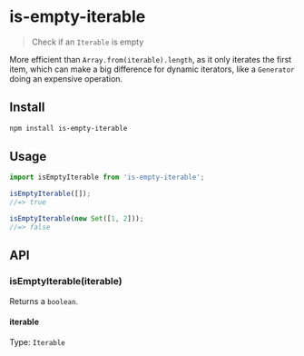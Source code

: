# is-empty-iterable

> Check if an `Iterable` is empty

More efficient than `Array.from(iterable).length`, as it only iterates the first item, which can make a big difference for dynamic iterators, like a `Generator` doing an expensive operation.

## Install

```sh
npm install is-empty-iterable
```

## Usage

```js
import isEmptyIterable from 'is-empty-iterable';

isEmptyIterable([]);
//=> true

isEmptyIterable(new Set([1, 2]));
//=> false
```

## API

### isEmptyIterable(iterable)

Returns a `boolean`.

#### iterable

Type: `Iterable`
